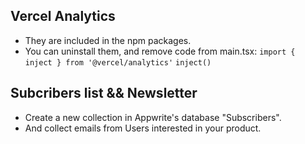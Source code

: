 ## Vercel Analytics

 - They are included in the npm packages.
 - You can uninstall them, and remove code from main.tsx: 
    `import { inject } from '@vercel/analytics'`
    `inject()`

## Subcribers list && Newsletter
 - Create a new collection in Appwrite's database "Subscribers".
 - And collect emails from Users interested in your product.